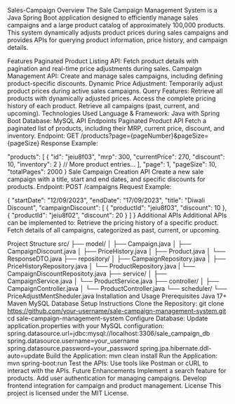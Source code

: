 Sales-Campaign
Overview
The Sale Campaign Management System is a Java Spring Boot application designed to efficiently manage sales campaigns and a large product catalog of approximately 100,000 products. This system dynamically adjusts product prices during sales campaigns and provides APIs for querying product information, price history, and campaign details.

Features
Paginated Product Listing API: Fetch product details with pagination and real-time price adjustments during sales.
Campaign Management API: Create and manage sales campaigns, including defining product-specific discounts.
Dynamic Price Adjustment: Temporarily adjust product prices during active sales campaigns.
Query Features:
Retrieve all products with dynamically adjusted prices.
Access the complete pricing history of each product.
Retrieve all campaigns (past, current, and upcoming).
Technologies Used
Language & Framework: Java with Spring Boot
Database: MySQL
API Endpoints
Paginated Product API Fetch a paginated list of products, including their MRP, current price, discount, and inventory.
Endpoint: GET /products?page={pageNumber}&pageSize={pageSize} Response Example:

  "products": [
    {
      "id": "jeiu8f03",
      "mrp": 300,
      "currentPrice": 270,
      "discount": 10,
      "inventory": 2
    }
    // More product entries...
  ],
  "page": 1,
  "pageSize": 10,
  "totalPages": 2000
}
Sale Campaign Creation API Create a new sale campaign with a title, start and end dates, and specific discounts for products.
Endpoint: POST /campaigns Request Example:

{
  "startDate": "12/09/2023",
  "endDate": "17/09/2023",
  "title": "Diwali Discount",
  "campaignDiscount": [
    {
      "productId": "jeiu8f03",
      "discount": 10
    },
    {
      "productId": "jeiu8f02",
      "discount": 20
    }
  ]
}
Additional APIs Additional APIs can be implemented to:
Retrieve the pricing history of a specific product. Fetch details of all campaigns, categorized as past, current, or upcoming.

Project Structure
src/
├── model/
│   ├── Campaign.java
│   ├── CampaignDiscount.java
│   ├── PriceHistory.java
│   ├── Product.java
│   └── ResponseDTO.java
├── repository/
│   ├── CampaignRepository.java
│   ├── PriceHistoryRepository.java
│   └── ProductRepository.java
|   └── CampaignDiscountRepositoty.java
├── service/
│   ├── CampaignService.java
│   └── ProductService.java
├── controller/
│   ├── CampaignController.java
│   └── ProductController.java
└── scheduler/
    └── PriceAdjustMentSheduler.java
Installation and Usage
Prerequisites
Java 17+
Maven
MySQL Database
Setup Instructions
Clone the Repository:
git clone https://github.com/your-username/sale-campaign-management-system.git
cd sale-campaign-management-system
Configure Database:
Update application.properties with your MySQL configuration:
spring.datasource.url=jdbc:mysql://localhost:3306/sale_campaign_db
spring.datasource.username=your_username
spring.datasource.password=your_password
spring.jpa.hibernate.ddl-auto=update
Build the Application:
mvn clean install
Run the Application:
mvn spring-boot:run
Test the APIs: Use tools like Postman or cURL to interact with the APIs.
Future Enhancements
Implement a search feature for products.
Add user authentication for managing campaigns.
Develop frontend integration for campaign and product management.
License
This project is licensed under the MIT License.
